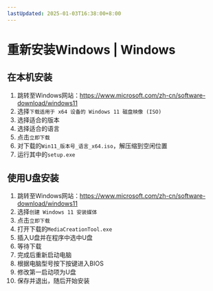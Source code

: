 ```yaml
---
lastUpdated: 2025-01-03T16:38:00+8:00
---
```


# 重新安装Windows | Windows

## 在本机安装

1. 跳转至Windows网站：<https://www.microsoft.com/zh-cn/software-download/windows11>
2. 选择```下载适用于 x64 设备的 Windows 11 磁盘映像 (ISO)```
3. 选择适合的版本
4. 选择适合的语言
5. 点击```立即下载```
6. 对下载的```Win11_版本号_语言_x64.iso```，解压缩到空闲位置
7. 运行其中的```setup.exe```

## 使用U盘安装

1. 跳转至Windows网站：<https://www.microsoft.com/zh-cn/software-download/windows11>
2. 选择```创建 Windows 11 安装媒体```
3. 点击```立即下载```
4. 打开下载的```MediaCreationTool.exe```
5. 插入U盘并在程序中选中U盘
6. 等待下载
7. 完成后重新启动电脑
8. 根据电脑型号按下按键进入BIOS
9. 修改第一启动项为U盘
10. 保存并退出，随后开始安装
